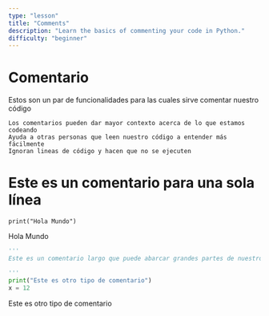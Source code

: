 ```yaml
---
type: "lesson"
title: "Comments"
description: "Learn the basics of commenting your code in Python."
difficulty: "beginner"
---
```


# Comentario

Estos son un par de funcionalidades para las cuales sirve comentar nuestro código

    Los comentarios pueden dar mayor contexto acerca de lo que estamos codeando
    Ayuda a otras personas que leen nuestro código a entender más fácilmente
    Ignoran lineas de código y hacen que no se ejecuten

# Este es un comentario para una sola línea

`print("Hola Mundo")`

Hola Mundo

```python frame="code" title="python.py"
'''
Este es un comentario largo que puede abarcar grandes partes de nuestro codigo

'''
print("Este es otro tipo de comentario")
x = 12
```

Este es otro tipo de comentario
